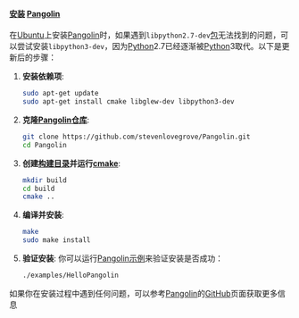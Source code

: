 

#### [安装](https://zh.wikipedia.org/wiki/安装) [Pangolin](https://zh.wikipedia.org/wiki/Pangolin)

在[Ubuntu](https://zh.wikipedia.org/wiki/Ubuntu)上安装[Pangolin](https://zh.wikipedia.org/wiki/Pangolin)时，如果遇到`libpython2.7-dev`[包](https://zh.wikipedia.org/wiki/包)无法找到的问题，可以尝试安装`libpython3-dev`，因为[Python](https://zh.wikipedia.org/wiki/Python)2.7已经逐渐被[Python](https://zh.wikipedia.org/wiki/Python)3取代。以下是更新后的步骤：

1. **安装依赖项**:
    ```bash
    sudo apt-get update
    sudo apt-get install cmake libglew-dev libpython3-dev
    ```

2. **克隆[Pangolin](https://zh.wikipedia.org/wiki/Pangolin)[仓库](https://zh.wikipedia.org/wiki/仓库)**:
    ```bash
    git clone https://github.com/stevenlovegrove/Pangolin.git
    cd Pangolin
    ```

3. **创建[构建](https://zh.wikipedia.org/wiki/构建)[目录](https://zh.wikipedia.org/wiki/目录)并运行[cmake](https://zh.wikipedia.org/wiki/cmake)**:
    ```bash
    mkdir build
    cd build
    cmake ..
    ```

4. **编译并安装**:
    ```bash
    make
    sudo make install
    ```

5. **验证安装**:
    你可以运行[Pangolin](https://zh.wikipedia.org/wiki/Pangolin)[示例](https://zh.wikipedia.org/wiki/示例)来验证安装是否成功：
    ```bash
    ./examples/HelloPangolin
    ```

如果你在安装过程中遇到任何问题，可以参考[Pangolin](https://zh.wikipedia.org/wiki/Pangolin)的[GitHub](https://github.com/stevenlovegrove/Pangolin)页面获取更多信息